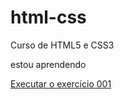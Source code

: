 # html-css
 Curso de HTML5 e CSS3

estou aprendendo

<a href="https://fabricyoribeiro.github.io/html-css/exercicios/ex001/index.html">Executar o exercício 001</a>
